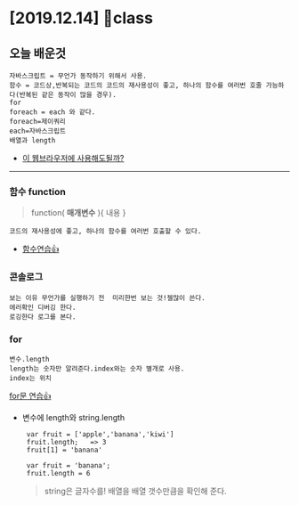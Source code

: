 [2019.12.14] 🦝class
========
## 오늘 배운것
    자바스크립트 = 무언가 동작하기 위해서 사용.
    함수 = 코드상,반복되는 코드의 코드의 재사용성이 좋고, 하나의 함수를 여러번 호줄 가능하다(반복된 같은 동작이 많을 경우).
    for 
    foreach = each 와 같다.
    foreach=제이쿼리
    each=자바스크립트
    배열과 length
* [이 웹브라우저에 사용해도될까?](https://caniuse.com/)
***

### 함수 function
>function( <b>매개변수</b> ){
    내용
}
```
코드의 재사용성에 좋고, 하나의 함수를 여러번 호출할 수 있다.
```
* [함수연습👍](https://jsbin.com/fakisab/edit?html,js,console,output)
### 콘솔로그 
```
보는 이유 무언가를 실행하기 전  미리한번 보는 것!젤많이 쓴다.
에러확인 디버깅 한다.
로깅한다 로그를 본다.
```
### for
```
변수.length
length는 숫자만 알려준다.index와는 숫자 별개로 사용.
index는 위치
```
[for문 연습👍](https://jsbin.com/wemehux/6/edit?html,js,output)

* 변수에 length와 string.length
    ```
     var fruit = ['apple','banana','kiwi']
     fruit.length;   => 3
     fruit[1] = 'banana'
    ``` 
    ```
     var fruit = 'banana';
     fruit.length = 6
    ```
    >string은 글자수를! 배열을 배열 갯수만큼을 확인해 준다.